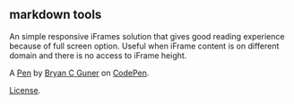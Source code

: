 markdown tools
--------------
An simple responsive iFrames solution that gives good reading experience because of full screen option.
Useful when iFrame content is on different domain and there is no access to iFrame height.

A [Pen](https://codepen.io/bgoonz/pen/gOxGMKE) by [Bryan C Guner](https://codepen.io/bgoonz) on [CodePen](https://codepen.io).

[License](https://codepen.io/bgoonz/pen/gOxGMKE/license).